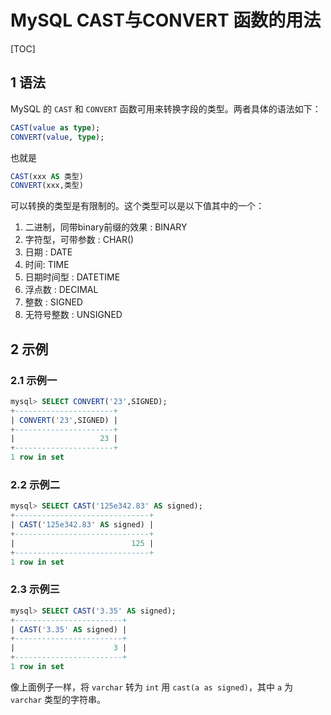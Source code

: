 # MySQL CAST与CONVERT 函数的用法

[TOC]

## 1 语法
MySQL 的 ```CAST``` 和 ```CONVERT``` 函数可用来转换字段的类型。两者具体的语法如下：
```sql
CAST(value as type);
CONVERT(value, type);
```
也就是
```sql
CAST(xxx AS 类型)
CONVERT(xxx,类型)
```

可以转换的类型是有限制的。这个类型可以是以下值其中的一个：
1. 二进制，同带binary前缀的效果 : BINARY    
2. 字符型，可带参数 : CHAR()     
3. 日期 : DATE     
4. 时间: TIME     
5. 日期时间型 : DATETIME     
6. 浮点数 : DECIMAL      
7. 整数 : SIGNED     
8. 无符号整数 : UNSIGNED 

## 2 示例
### 2.1 示例一
```sql
mysql> SELECT CONVERT('23',SIGNED);
+----------------------+
| CONVERT('23',SIGNED) |
+----------------------+
|                   23 |
+----------------------+
1 row in set
```

### 2.2 示例二
```sql
mysql> SELECT CAST('125e342.83' AS signed);
+------------------------------+
| CAST('125e342.83' AS signed) |
+------------------------------+
|                          125 |
+------------------------------+
1 row in set
```
### 2.3 示例三
```sql
mysql> SELECT CAST('3.35' AS signed);
+------------------------+
| CAST('3.35' AS signed) |
+------------------------+
|                      3 |
+------------------------+
1 row in set
```

像上面例子一样，将 ```varchar``` 转为 ```int``` 用 ```cast(a as signed)```，其中 ```a``` 为 ```varchar``` 类型的字符串。
